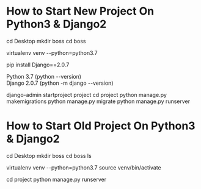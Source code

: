 How to Start New Project On Python3 & Django2
=============================================
cd Desktop
mkdir boss
cd boss

virtualenv venv --python=python3.7

pip install Django==2.0.7

Python 3.7          (python --version)                        
Django 2.0.7        (python -m django --version)     
                                                           
django-admin startproject project
cd project
python manage.py makemigrations
python manage.py migrate
python manage.py runserver


How to Start Old Project On Python3 & Django2
=============================================

cd Desktop
mkdir boss
cd boss
ls

virtualenv venv --python=python3.7
source venv/bin/activate

cd project
python manage.py runserver
